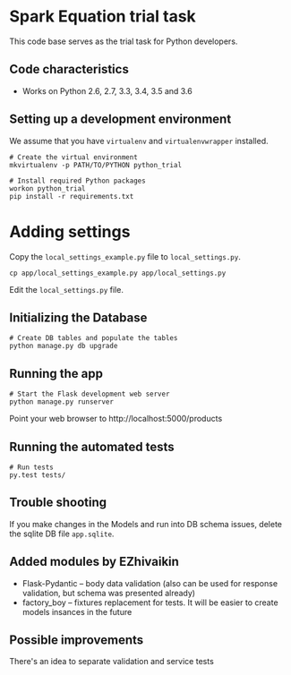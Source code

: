 # Spark Equation trial task

This code base serves as the trial task for Python developers.

## Code characteristics

* Works on Python 2.6, 2.7, 3.3, 3.4, 3.5 and 3.6

## Setting up a development environment

We assume that you have `virtualenv` and `virtualenvwrapper` installed.

    # Create the virtual environment
    mkvirtualenv -p PATH/TO/PYTHON python_trial

    # Install required Python packages
    workon python_trial
    pip install -r requirements.txt


# Adding settings

Copy the `local_settings_example.py` file to `local_settings.py`.

    cp app/local_settings_example.py app/local_settings.py

Edit the `local_settings.py` file.


## Initializing the Database

    # Create DB tables and populate the tables
    python manage.py db upgrade


## Running the app

    # Start the Flask development web server
    python manage.py runserver

Point your web browser to http://localhost:5000/products


## Running the automated tests

    # Run tests
    py.test tests/


## Trouble shooting

If you make changes in the Models and run into DB schema issues, delete the sqlite DB file `app.sqlite`.

## Added modules by EZhivaikin

- Flask-Pydantic – body data validation (also can be used for response validation, but schema was presented already)
- factory_boy – fixtures replacement for tests. It will be easier to create models insances in the future

## Possible improvements
There's an idea to separate validation and service tests

